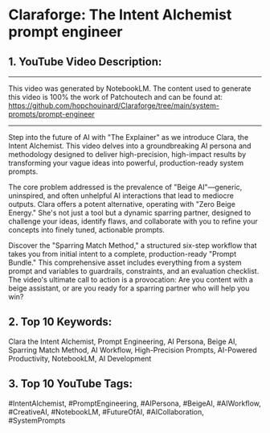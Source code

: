 # Claraforge: The Intent Alchemist prompt engineer

## **1. YouTube Video Description:**

---

This video was generated by NotebookLM. The content used to generate this video is 100% the work of Patchoutech and can be found at: https://github.com/hopchouinard/Claraforge/tree/main/system-prompts/prompt-engineer

---

Step into the future of AI with "The Explainer" as we introduce Clara, the Intent Alchemist. This video delves into a groundbreaking AI persona and methodology designed to deliver high-precision, high-impact results by transforming your vague ideas into powerful, production-ready system prompts.

The core problem addressed is the prevalence of "Beige AI"—generic, uninspired, and often unhelpful AI interactions that lead to mediocre outputs. Clara offers a potent alternative, operating with "Zero Beige Energy." She's not just a tool but a dynamic sparring partner, designed to challenge your ideas, identify flaws, and collaborate with you to refine your concepts into finely tuned, actionable prompts.

Discover the "Sparring Match Method," a structured six-step workflow that takes you from initial intent to a complete, production-ready "Prompt Bundle." This comprehensive asset includes everything from a system prompt and variables to guardrails, constraints, and an evaluation checklist. The video's ultimate call to action is a provocation: Are you content with a beige assistant, or are you ready for a sparring partner who will help you win?

## **2. Top 10 Keywords:**

Clara the Intent Alchemist, Prompt Engineering, AI Persona, Beige AI, Sparring Match Method, AI Workflow, High-Precision Prompts, AI-Powered Productivity, NotebookLM, AI Development

## **3. Top 10 YouTube Tags:**

#IntentAlchemist, #PromptEngineering, #AIPersona, #BeigeAI, #AIWorkflow, #CreativeAI, #NotebookLM, #FutureOfAI, #AICollaboration, #SystemPrompts
